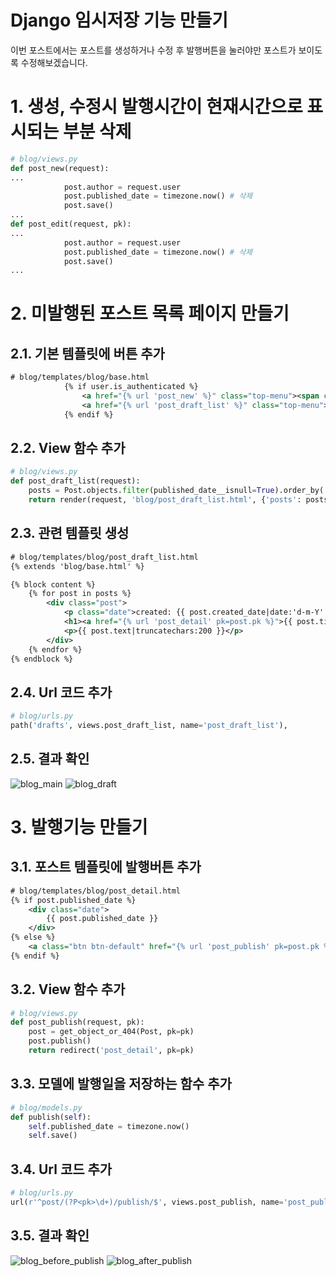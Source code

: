 Django 임시저장 기능 만들기
===
 이번 포스트에서는 포스트를 생성하거나 수정 후 발행버튼을 눌러야만 포스트가 보이도록 수정해보겠습니다.
# 1. 생성, 수정시 발행시간이 현재시간으로 표시되는 부분 삭제
```python
# blog/views.py
def post_new(request):
...
            post.author = request.user
            post.published_date = timezone.now() # 삭제
            post.save()
...
def post_edit(request, pk):
...
            post.author = request.user
            post.published_date = timezone.now() # 삭제
            post.save()
...
```

# 2. 미발행된 포스트 목록 페이지 만들기
## 2.1. 기본 템플릿에 버튼 추가
```xml
# blog/templates/blog/base.html
            {% if user.is_authenticated %}
                <a href="{% url 'post_new' %}" class="top-menu"><span class="glyphicon glyphicon-plus"></span></a>
                <a href="{% url 'post_draft_list' %}" class="top-menu"><span class="glyphicon glyphicon-edit"></span></a> # 추가
            {% endif %}
```
## 2.2. View 함수 추가
```python
# blog/views.py
def post_draft_list(request):
    posts = Post.objects.filter(published_date__isnull=True).order_by('created_date')
    return render(request, 'blog/post_draft_list.html', {'posts': posts})
```

## 2.3. 관련 템플릿 생성
```xml
# blog/templates/blog/post_draft_list.html
{% extends 'blog/base.html' %}

{% block content %}
    {% for post in posts %}
        <div class="post">
            <p class="date">created: {{ post.created_date|date:'d-m-Y' }}</p>
            <h1><a href="{% url 'post_detail' pk=post.pk %}">{{ post.title }}</a></h1>
            <p>{{ post.text|truncatechars:200 }}</p>
        </div>
    {% endfor %}
{% endblock %}
```

## 2.4. Url 코드 추가
```python
# blog/urls.py
path('drafts', views.post_draft_list, name='post_draft_list'),
```

## 2.5. 결과 확인
![blog_main](images/django_blog/09/01_blog_main.png)
![blog_draft](images/django_blog/09/02_blog_draft.png)

# 3. 발행기능 만들기
## 3.1. 포스트 템플릿에 발행버튼 추가
```xml
# blog/templates/blog/post_detail.html
{% if post.published_date %}
    <div class="date">
        {{ post.published_date }}
    </div>
{% else %}
    <a class="btn btn-default" href="{% url 'post_publish' pk=post.pk %}">Publish</a>
{% endif %}
```

## 3.2. View 함수 추가
```python
# blog/views.py
def post_publish(request, pk):
    post = get_object_or_404(Post, pk=pk)
    post.publish()
    return redirect('post_detail', pk=pk)
```

## 3.3. 모델에 발행일을 저장하는 함수 추가
```python
# blog/models.py
def publish(self):
    self.published_date = timezone.now()
    self.save()
```

## 3.4. Url 코드 추가
```python
# blog/urls.py
url(r'^post/(?P<pk>\d+)/publish/$', views.post_publish, name='post_publish'),
```
## 3.5. 결과 확인
![blog_before_publish](images/django_blog/09/03_blog_before_publish.png)
![blog_after_publish](images/django_blog/09/04_blog_after_publish.png)
